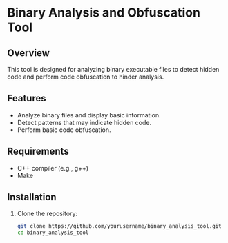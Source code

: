 # Binary Analysis and Obfuscation Tool

## Overview

This tool is designed for analyzing binary executable files to detect hidden code and perform code obfuscation to hinder analysis.

## Features

- Analyze binary files and display basic information.
- Detect patterns that may indicate hidden code.
- Perform basic code obfuscation.

## Requirements

- C++ compiler (e.g., g++)
- Make

## Installation

1. Clone the repository:

   ```bash
   git clone https://github.com/yourusername/binary_analysis_tool.git
   cd binary_analysis_tool

